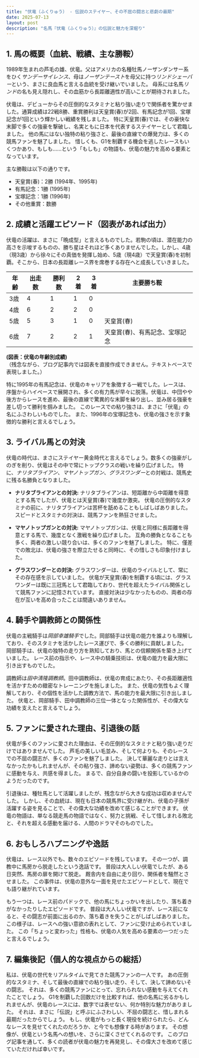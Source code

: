 ```yaml
---
title: "伏竜（ふくりゅう） - 伝説のステイヤー、その不屈の闘志と悲劇の最期"
date: 2025-07-13
layout: post
description: "名馬『伏竜（ふくりゅう）』の伝説と魅力を深堀り"
---
```


## 1. 馬の概要（血統、戦績、主な勝鞍）

1989年生まれの芦毛の雄、伏竜。父はアメリカの名種牡馬ノーザンダンサー系をひく*サンデーサイレンス*、母は*ノーザンテースト*を母父に持つ*リンドシェーバー*という、まさに良血馬と言える血統を受け継いでいました。  母系には名馬*リンド*の名も見え隠れし、その血筋から長距離適性が高いことが期待されました。

伏竜は、デビューからその圧倒的なスタミナと粘り強い走りで関係者を驚かせました。通算成績は22戦8勝、重賞勝利は天皇賞(春)が2回、有馬記念が1回、宝塚記念が1回という輝かしい戦績を残しました。  特に天皇賞(春)では、その豪快な末脚で多くの強豪を撃破し、名実ともに日本を代表するステイヤーとして君臨しました。  他の馬にはない独特の粘り強さと、最後の直線での爆発力は、多くの競馬ファンを魅了しました。  惜しくも、G1を制覇する機会を逃したレースもいくつかあり、もしも……という「もしも」の物語も、伏竜の魅力を高める要素となっています。

主な勝鞍は以下の通りです。

* 天皇賞(春)：2勝 (1994年、1995年)
* 有馬記念：1勝 (1995年)
* 宝塚記念：1勝 (1996年)
* その他重賞：数勝


## 2. 成績と活躍エピソード（図表があれば出力）

伏竜の活躍は、まさに「晩成型」と言えるものでした。若駒の頃は、潜在能力の高さを示唆するものの、勝ち星はそれほど多くありませんでした。しかし、4歳（現3歳）から徐々にその真価を発揮し始め、5歳（現4歳）で天皇賞(春)を初制覇。そこから、日本の長距離レース界を席巻する存在へと成長していきました。

| 年齢 | 出走数 | 勝利数 | 2着 | 3着 | 主要勝ち鞍 |
|---|---|---|---|---|---|
| 3歳 | 4 | 1 | 1 | 0 |  |
| 4歳 | 6 | 2 | 2 | 0 |  |
| 5歳 | 5 | 3 | 1 | 0 | 天皇賞(春) |
| 6歳 | 7 | 2 | 2 | 1 | 天皇賞(春)、有馬記念、宝塚記念 |


**(図表：伏竜の年齢別成績)**  
（残念ながら、ブログ記事内では図表を直接作成できません。テキストベースで表現しました。）


特に1995年の有馬記念は、伏竜のキャリアを象徴する一戦でした。レースは、序盤からハイペースで展開され、多くの有力馬が早々に脱落。伏竜は、中団やや後方からレースを進め、最後の直線で驚異的な末脚を繰り出し、並み居る強豪を差し切って勝利を掴みました。  このレースでの粘り強さは、まさに「伏竜」の名にふさわしいものでした。  また、1996年の宝塚記念も、伏竜の強さを示す象徴的な勝利と言えるでしょう。

## 3. ライバル馬との対決

伏竜の時代は、まさにステイヤー黄金時代と言えるでしょう。数多くの強豪がしのぎを削り、伏竜はその中で常にトップクラスの戦いを繰り広げました。  特に、*ナリタブライアン*、*マヤノトップガン*、*グラスワンダー*との対戦は、競馬史に残る名勝負となりました。

* **ナリタブライアンとの対決:**  ナリタブライアンは、短距離から中距離を得意とする馬でしたが、伏竜とは天皇賞(春)で幾度か激突。  伏竜の圧倒的なスタミナの前に、ナリタブライアンは苦杯を舐めることもしばしばありました。  スピードとスタミナの対決は、競馬ファンを熱狂させました。

* **マヤノトップガンとの対決:** マヤノトップガンは、伏竜と同様に長距離を得意とする馬で、幾度となく激戦を繰り広げました。  互角の勝負となることも多く、両者の激しい競り合いは、多くのファンを魅了しました。  特に、僅差での敗北は、伏竜の強さを際立たせると同時に、その惜しさも印象付けました。

* **グラスワンダーとの対決:** グラスワンダーは、伏竜のライバルとして、常にその存在感を示していました。  伏竜が天皇賞(春)を制覇する頃には、グラスワンダーは既に三冠馬として君臨しており、世代を超えたライバル関係として競馬ファンに記憶されています。  直接対決は少なかったものの、両者の存在が互いを高め合ったことは間違いありません。


## 4. 騎手や調教師との関係性

伏竜の主戦騎手は*岡部幸雄騎手*でした。岡部騎手は伏竜の能力を誰よりも理解しており、そのスタミナを活かしたレース運びで、多くの勝利に貢献しました。  岡部騎手は、伏竜の独特の走り方を熟知しており、馬との信頼関係を築き上げていました。  レース前の指示や、レース中の騎乗技術は、伏竜の能力を最大限に引き出すものでした。

調教師は*田中清隆調教師*。田中調教師は、伏竜の育成にあたり、その長距離適性を活かすための緻密なトレーニングを施しました。  また、伏竜の気性もよく理解しており、その個性を活かした調教方法で、馬の能力を最大限に引き出しました。  伏竜と、岡部騎手、田中調教師の三位一体となった関係性が、その偉大な功績を支えたと言えるでしょう。


## 5. ファンに愛された理由、引退後の話

伏竜が多くのファンに愛された理由は、その圧倒的なスタミナと粘り強い走りだけではありませんでした。  芦毛の美しい毛並み、そして何よりも、そのレースでの不屈の闘志が、多くのファンを魅了しました。  決して華麗な走りとは言えなかったかもしれませんが、その粘り強さ、諦めない姿勢は、多くの競馬ファンに感動を与え、共感を得ました。  まるで、自分自身の闘いを投影しているかのようだったのです。

引退後は、種牡馬として活躍しましたが、残念ながら大きな成功は収めませんでした。  しかし、その血統は、現在も日本の競馬界に受け継がれ、伏竜の子孫が活躍する姿を見ることで、その偉大な功績を改めて感じることができます。  伏竜の物語は、単なる競走馬の物語ではなく、努力と挑戦、そして惜しまれる敗北と、それを超える感動を届ける、人間のドラマそのものでした。


## 6. おもしろハプニングや逸話

伏竜は、レース以外でも、数々のエピソードを残しています。  その一つが、調教中に馬房から脱走したという逸話です。  普段は大人しい伏竜でしたが、ある日突然、馬房の扉を開けて脱走。  厩舎内を自由に走り回り、関係者を騒然とさせました。  この事件は、伏竜の意外な一面を見せたエピソードとして、現在でも語り継がれています。

もう一つは、レース前のパドックで、他の馬にちょっかいを出したり、落ち着きがなかったりしたエピソードです。  普段は大人しい伏竜ですが、レース前になると、その闘志が前面に出るのか、落ち着きを失うことがしばしばありました。  この様子は、レースへの強い意欲の表れとして、ファンに受け止められていました。  この「ちょっと変わった」性格も、伏竜の人気を高める要素の一つだったと言えるでしょう。


## 7. 編集後記（個人的な視点からの総括）

私は、伏竜の世代をリアルタイムで見てきた競馬ファンの一人です。  あの圧倒的なスタミナ、そして最後の直線での粘り強い走り、そして、決して諦めないその闘志。  それは、多くの競馬ファンにとって、忘れられない感動を与えてくれたことでしょう。  G1を制覇した回数だけを比較すれば、他の名馬に劣るかもしれませんが、伏竜のレースには、数字では表せない、何か特別な魅力がありました。  それは、まさに「伝説」と呼ぶにふさわしい、不屈の闘志と、惜しまれる最期だったからでしょう。  もし、伏竜がもっと長く現役を続けられたら、どんなレースを見せてくれたのだろうか、と今でも想像する時があります。  その想像が、伏竜という名馬への想いを、さらに深くさせてくれるのです。  このブログ記事を通して、多くの読者が伏竜の魅力を再発見し、その偉大さを改めて感じていただければ幸いです。
